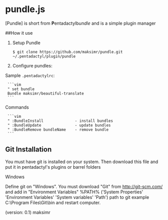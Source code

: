 pundle.js
============

[Pundle] is short from **P**entadactylb*undle* and is a simple plugin manager


##How it use

1. Setup Pundle

   ```
   $ git clone https://github.com/maksimr/pundle.git ~/.pentadactyl/plugin/pundle
     ```

2. Configure pundles:

  Sample `.pentadactylrc`:

     ```vim
     " set bundle
     Bundle maksimr/beautiful-translate
     ```

  Commands


     ```vim
     " :BundleInstall              - install bundles
     " :BundleUpdate               - update bundles
     " :BundleRemove bundleName    - remove bundle
     ```


Git Installation
------------

You must have git is installed on your system.
Then download this file and put it in pentadactyl's plugins or barrel folders

Windows

Define git on "Windows". You must download "Git" from http://git-scm.com/
and add in "Environment Variables" %PATH%
('System Properties' 'Environment Variables' 'System variables' 'Path') path to git
example C:\Program Files\Git\bin and restart computer.

(version: 0.1) maksimr
